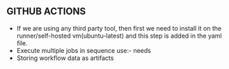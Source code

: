 ## GITHUB ACTIONS
- If we are using any third party tool, then first we need to install it on the runner/self-hosted vm(ubuntu-latest) and this step is added in the yaml file.
- Execute multiple jobs in sequence use:- needs
- Storing workflow data as artifacts
